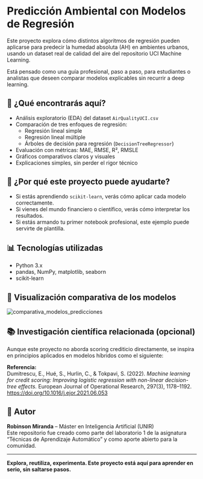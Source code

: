 # Predicción Ambiental con Modelos de Regresión

Este proyecto explora cómo distintos algoritmos de regresión pueden aplicarse para predecir la humedad absoluta (AH) en ambientes urbanos, usando un dataset real de calidad del aire del repositorio UCI Machine Learning.

Está pensado como una guía profesional, paso a paso, para estudiantes o analistas que deseen comparar modelos explicables sin recurrir a deep learning.

## 📘 ¿Qué encontrarás aquí?

- Análisis exploratorio (EDA) del dataset `AirQualityUCI.csv`
- Comparación de tres enfoques de regresión:
  - Regresión lineal simple
  - Regresión lineal múltiple
  - Árboles de decisión para regresión (`DecisionTreeRegressor`)
- Evaluación con métricas: MAE, RMSE, R², RMSLE
- Gráficos comparativos claros y visuales
- Explicaciones simples, sin perder el rigor técnico

## 🎯 ¿Por qué este proyecto puede ayudarte?

- Si estás aprendiendo `scikit-learn`, verás cómo aplicar cada modelo correctamente.
- Si vienes del mundo financiero o científico, verás cómo interpretar los resultados.
- Si estás armando tu primer notebook profesional, este ejemplo puede servirte de plantilla.

## 📊 Tecnologías utilizadas

- Python 3.x
- pandas, NumPy, matplotlib, seaborn
- scikit-learn

## 🔎 Visualización comparativa de los modelos

![comparativa_modelos_predicciones](https://github.com/user-attachments/assets/4ac585ad-5625-4718-a3e4-8396d95f0c95)


## 📚 Investigación científica relacionada (opcional)

Aunque este proyecto no aborda scoring crediticio directamente, se inspira en principios aplicados en modelos híbridos como el siguiente:

**Referencia:**  
Dumitrescu, E., Hué, S., Hurlin, C., & Tokpavi, S. (2022). *Machine learning for credit scoring: Improving logistic regression with non-linear decision-tree effects.* European Journal of Operational Research, 297(3), 1178–1192. https://doi.org/10.1016/j.ejor.2021.06.053

## 🧠 Autor

**Robinson Miranda** – Máster en Inteligencia Artificial (UNIR)  
Este repositorio fue creado como parte del laboratorio 1 de la asignatura “Técnicas de Aprendizaje Automático” y como aporte abierto para la comunidad.

---

**Explora, reutiliza, experimenta. Este proyecto está aquí para aprender en serio, sin saltarse pasos.**

